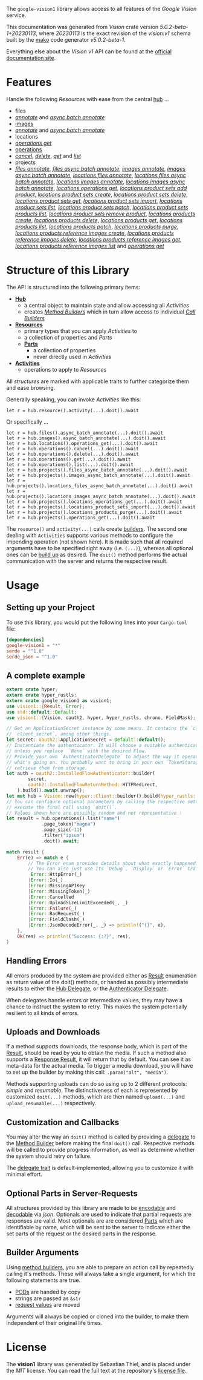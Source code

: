 <!---
DO NOT EDIT !
This file was generated automatically from 'src/generator/templates/api/README.md.mako'
DO NOT EDIT !
-->
The `google-vision1` library allows access to all features of the *Google Vision* service.

This documentation was generated from *Vision* crate version *5.0.2-beta-1+20230113*, where *20230113* is the exact revision of the *vision:v1* schema built by the [mako](http://www.makotemplates.org/) code generator *v5.0.2-beta-1*.

Everything else about the *Vision* *v1* API can be found at the
[official documentation site](https://cloud.google.com/vision/).
# Features

Handle the following *Resources* with ease from the central [hub](https://docs.rs/google-vision1/5.0.2-beta-1+20230113/google_vision1/Vision) ... 

* files
 * [*annotate*](https://docs.rs/google-vision1/5.0.2-beta-1+20230113/google_vision1/api::FileAnnotateCall) and [*async batch annotate*](https://docs.rs/google-vision1/5.0.2-beta-1+20230113/google_vision1/api::FileAsyncBatchAnnotateCall)
* [images](https://docs.rs/google-vision1/5.0.2-beta-1+20230113/google_vision1/api::Image)
 * [*annotate*](https://docs.rs/google-vision1/5.0.2-beta-1+20230113/google_vision1/api::ImageAnnotateCall) and [*async batch annotate*](https://docs.rs/google-vision1/5.0.2-beta-1+20230113/google_vision1/api::ImageAsyncBatchAnnotateCall)
* locations
 * [*operations get*](https://docs.rs/google-vision1/5.0.2-beta-1+20230113/google_vision1/api::LocationOperationGetCall)
* [operations](https://docs.rs/google-vision1/5.0.2-beta-1+20230113/google_vision1/api::Operation)
 * [*cancel*](https://docs.rs/google-vision1/5.0.2-beta-1+20230113/google_vision1/api::OperationCancelCall), [*delete*](https://docs.rs/google-vision1/5.0.2-beta-1+20230113/google_vision1/api::OperationDeleteCall), [*get*](https://docs.rs/google-vision1/5.0.2-beta-1+20230113/google_vision1/api::OperationGetCall) and [*list*](https://docs.rs/google-vision1/5.0.2-beta-1+20230113/google_vision1/api::OperationListCall)
* projects
 * [*files annotate*](https://docs.rs/google-vision1/5.0.2-beta-1+20230113/google_vision1/api::ProjectFileAnnotateCall), [*files async batch annotate*](https://docs.rs/google-vision1/5.0.2-beta-1+20230113/google_vision1/api::ProjectFileAsyncBatchAnnotateCall), [*images annotate*](https://docs.rs/google-vision1/5.0.2-beta-1+20230113/google_vision1/api::ProjectImageAnnotateCall), [*images async batch annotate*](https://docs.rs/google-vision1/5.0.2-beta-1+20230113/google_vision1/api::ProjectImageAsyncBatchAnnotateCall), [*locations files annotate*](https://docs.rs/google-vision1/5.0.2-beta-1+20230113/google_vision1/api::ProjectLocationFileAnnotateCall), [*locations files async batch annotate*](https://docs.rs/google-vision1/5.0.2-beta-1+20230113/google_vision1/api::ProjectLocationFileAsyncBatchAnnotateCall), [*locations images annotate*](https://docs.rs/google-vision1/5.0.2-beta-1+20230113/google_vision1/api::ProjectLocationImageAnnotateCall), [*locations images async batch annotate*](https://docs.rs/google-vision1/5.0.2-beta-1+20230113/google_vision1/api::ProjectLocationImageAsyncBatchAnnotateCall), [*locations operations get*](https://docs.rs/google-vision1/5.0.2-beta-1+20230113/google_vision1/api::ProjectLocationOperationGetCall), [*locations product sets add product*](https://docs.rs/google-vision1/5.0.2-beta-1+20230113/google_vision1/api::ProjectLocationProductSetAddProductCall), [*locations product sets create*](https://docs.rs/google-vision1/5.0.2-beta-1+20230113/google_vision1/api::ProjectLocationProductSetCreateCall), [*locations product sets delete*](https://docs.rs/google-vision1/5.0.2-beta-1+20230113/google_vision1/api::ProjectLocationProductSetDeleteCall), [*locations product sets get*](https://docs.rs/google-vision1/5.0.2-beta-1+20230113/google_vision1/api::ProjectLocationProductSetGetCall), [*locations product sets import*](https://docs.rs/google-vision1/5.0.2-beta-1+20230113/google_vision1/api::ProjectLocationProductSetImportCall), [*locations product sets list*](https://docs.rs/google-vision1/5.0.2-beta-1+20230113/google_vision1/api::ProjectLocationProductSetListCall), [*locations product sets patch*](https://docs.rs/google-vision1/5.0.2-beta-1+20230113/google_vision1/api::ProjectLocationProductSetPatchCall), [*locations product sets products list*](https://docs.rs/google-vision1/5.0.2-beta-1+20230113/google_vision1/api::ProjectLocationProductSetProductListCall), [*locations product sets remove product*](https://docs.rs/google-vision1/5.0.2-beta-1+20230113/google_vision1/api::ProjectLocationProductSetRemoveProductCall), [*locations products create*](https://docs.rs/google-vision1/5.0.2-beta-1+20230113/google_vision1/api::ProjectLocationProductCreateCall), [*locations products delete*](https://docs.rs/google-vision1/5.0.2-beta-1+20230113/google_vision1/api::ProjectLocationProductDeleteCall), [*locations products get*](https://docs.rs/google-vision1/5.0.2-beta-1+20230113/google_vision1/api::ProjectLocationProductGetCall), [*locations products list*](https://docs.rs/google-vision1/5.0.2-beta-1+20230113/google_vision1/api::ProjectLocationProductListCall), [*locations products patch*](https://docs.rs/google-vision1/5.0.2-beta-1+20230113/google_vision1/api::ProjectLocationProductPatchCall), [*locations products purge*](https://docs.rs/google-vision1/5.0.2-beta-1+20230113/google_vision1/api::ProjectLocationProductPurgeCall), [*locations products reference images create*](https://docs.rs/google-vision1/5.0.2-beta-1+20230113/google_vision1/api::ProjectLocationProductReferenceImageCreateCall), [*locations products reference images delete*](https://docs.rs/google-vision1/5.0.2-beta-1+20230113/google_vision1/api::ProjectLocationProductReferenceImageDeleteCall), [*locations products reference images get*](https://docs.rs/google-vision1/5.0.2-beta-1+20230113/google_vision1/api::ProjectLocationProductReferenceImageGetCall), [*locations products reference images list*](https://docs.rs/google-vision1/5.0.2-beta-1+20230113/google_vision1/api::ProjectLocationProductReferenceImageListCall) and [*operations get*](https://docs.rs/google-vision1/5.0.2-beta-1+20230113/google_vision1/api::ProjectOperationGetCall)




# Structure of this Library

The API is structured into the following primary items:

* **[Hub](https://docs.rs/google-vision1/5.0.2-beta-1+20230113/google_vision1/Vision)**
    * a central object to maintain state and allow accessing all *Activities*
    * creates [*Method Builders*](https://docs.rs/google-vision1/5.0.2-beta-1+20230113/google_vision1/client::MethodsBuilder) which in turn
      allow access to individual [*Call Builders*](https://docs.rs/google-vision1/5.0.2-beta-1+20230113/google_vision1/client::CallBuilder)
* **[Resources](https://docs.rs/google-vision1/5.0.2-beta-1+20230113/google_vision1/client::Resource)**
    * primary types that you can apply *Activities* to
    * a collection of properties and *Parts*
    * **[Parts](https://docs.rs/google-vision1/5.0.2-beta-1+20230113/google_vision1/client::Part)**
        * a collection of properties
        * never directly used in *Activities*
* **[Activities](https://docs.rs/google-vision1/5.0.2-beta-1+20230113/google_vision1/client::CallBuilder)**
    * operations to apply to *Resources*

All *structures* are marked with applicable traits to further categorize them and ease browsing.

Generally speaking, you can invoke *Activities* like this:

```Rust,ignore
let r = hub.resource().activity(...).doit().await
```

Or specifically ...

```ignore
let r = hub.files().async_batch_annotate(...).doit().await
let r = hub.images().async_batch_annotate(...).doit().await
let r = hub.locations().operations_get(...).doit().await
let r = hub.operations().cancel(...).doit().await
let r = hub.operations().delete(...).doit().await
let r = hub.operations().get(...).doit().await
let r = hub.operations().list(...).doit().await
let r = hub.projects().files_async_batch_annotate(...).doit().await
let r = hub.projects().images_async_batch_annotate(...).doit().await
let r = hub.projects().locations_files_async_batch_annotate(...).doit().await
let r = hub.projects().locations_images_async_batch_annotate(...).doit().await
let r = hub.projects().locations_operations_get(...).doit().await
let r = hub.projects().locations_product_sets_import(...).doit().await
let r = hub.projects().locations_products_purge(...).doit().await
let r = hub.projects().operations_get(...).doit().await
```

The `resource()` and `activity(...)` calls create [builders][builder-pattern]. The second one dealing with `Activities` 
supports various methods to configure the impending operation (not shown here). It is made such that all required arguments have to be 
specified right away (i.e. `(...)`), whereas all optional ones can be [build up][builder-pattern] as desired.
The `doit()` method performs the actual communication with the server and returns the respective result.

# Usage

## Setting up your Project

To use this library, you would put the following lines into your `Cargo.toml` file:

```toml
[dependencies]
google-vision1 = "*"
serde = "^1.0"
serde_json = "^1.0"
```

## A complete example

```Rust
extern crate hyper;
extern crate hyper_rustls;
extern crate google_vision1 as vision1;
use vision1::{Result, Error};
use std::default::Default;
use vision1::{Vision, oauth2, hyper, hyper_rustls, chrono, FieldMask};

// Get an ApplicationSecret instance by some means. It contains the `client_id` and 
// `client_secret`, among other things.
let secret: oauth2::ApplicationSecret = Default::default();
// Instantiate the authenticator. It will choose a suitable authentication flow for you, 
// unless you replace  `None` with the desired Flow.
// Provide your own `AuthenticatorDelegate` to adjust the way it operates and get feedback about 
// what's going on. You probably want to bring in your own `TokenStorage` to persist tokens and
// retrieve them from storage.
let auth = oauth2::InstalledFlowAuthenticator::builder(
        secret,
        oauth2::InstalledFlowReturnMethod::HTTPRedirect,
    ).build().await.unwrap();
let mut hub = Vision::new(hyper::Client::builder().build(hyper_rustls::HttpsConnectorBuilder::new().with_native_roots().https_or_http().enable_http1().enable_http2().build()), auth);
// You can configure optional parameters by calling the respective setters at will, and
// execute the final call using `doit()`.
// Values shown here are possibly random and not representative !
let result = hub.operations().list("name")
             .page_token("magna")
             .page_size(-11)
             .filter("ipsum")
             .doit().await;

match result {
    Err(e) => match e {
        // The Error enum provides details about what exactly happened.
        // You can also just use its `Debug`, `Display` or `Error` traits
         Error::HttpError(_)
        |Error::Io(_)
        |Error::MissingAPIKey
        |Error::MissingToken(_)
        |Error::Cancelled
        |Error::UploadSizeLimitExceeded(_, _)
        |Error::Failure(_)
        |Error::BadRequest(_)
        |Error::FieldClash(_)
        |Error::JsonDecodeError(_, _) => println!("{}", e),
    },
    Ok(res) => println!("Success: {:?}", res),
}

```
## Handling Errors

All errors produced by the system are provided either as [Result](https://docs.rs/google-vision1/5.0.2-beta-1+20230113/google_vision1/client::Result) enumeration as return value of
the doit() methods, or handed as possibly intermediate results to either the 
[Hub Delegate](https://docs.rs/google-vision1/5.0.2-beta-1+20230113/google_vision1/client::Delegate), or the [Authenticator Delegate](https://docs.rs/yup-oauth2/*/yup_oauth2/trait.AuthenticatorDelegate.html).

When delegates handle errors or intermediate values, they may have a chance to instruct the system to retry. This 
makes the system potentially resilient to all kinds of errors.

## Uploads and Downloads
If a method supports downloads, the response body, which is part of the [Result](https://docs.rs/google-vision1/5.0.2-beta-1+20230113/google_vision1/client::Result), should be
read by you to obtain the media.
If such a method also supports a [Response Result](https://docs.rs/google-vision1/5.0.2-beta-1+20230113/google_vision1/client::ResponseResult), it will return that by default.
You can see it as meta-data for the actual media. To trigger a media download, you will have to set up the builder by making
this call: `.param("alt", "media")`.

Methods supporting uploads can do so using up to 2 different protocols: 
*simple* and *resumable*. The distinctiveness of each is represented by customized 
`doit(...)` methods, which are then named `upload(...)` and `upload_resumable(...)` respectively.

## Customization and Callbacks

You may alter the way an `doit()` method is called by providing a [delegate](https://docs.rs/google-vision1/5.0.2-beta-1+20230113/google_vision1/client::Delegate) to the 
[Method Builder](https://docs.rs/google-vision1/5.0.2-beta-1+20230113/google_vision1/client::CallBuilder) before making the final `doit()` call. 
Respective methods will be called to provide progress information, as well as determine whether the system should 
retry on failure.

The [delegate trait](https://docs.rs/google-vision1/5.0.2-beta-1+20230113/google_vision1/client::Delegate) is default-implemented, allowing you to customize it with minimal effort.

## Optional Parts in Server-Requests

All structures provided by this library are made to be [encodable](https://docs.rs/google-vision1/5.0.2-beta-1+20230113/google_vision1/client::RequestValue) and 
[decodable](https://docs.rs/google-vision1/5.0.2-beta-1+20230113/google_vision1/client::ResponseResult) via *json*. Optionals are used to indicate that partial requests are responses 
are valid.
Most optionals are are considered [Parts](https://docs.rs/google-vision1/5.0.2-beta-1+20230113/google_vision1/client::Part) which are identifiable by name, which will be sent to 
the server to indicate either the set parts of the request or the desired parts in the response.

## Builder Arguments

Using [method builders](https://docs.rs/google-vision1/5.0.2-beta-1+20230113/google_vision1/client::CallBuilder), you are able to prepare an action call by repeatedly calling it's methods.
These will always take a single argument, for which the following statements are true.

* [PODs][wiki-pod] are handed by copy
* strings are passed as `&str`
* [request values](https://docs.rs/google-vision1/5.0.2-beta-1+20230113/google_vision1/client::RequestValue) are moved

Arguments will always be copied or cloned into the builder, to make them independent of their original life times.

[wiki-pod]: http://en.wikipedia.org/wiki/Plain_old_data_structure
[builder-pattern]: http://en.wikipedia.org/wiki/Builder_pattern
[google-go-api]: https://github.com/google/google-api-go-client

# License
The **vision1** library was generated by Sebastian Thiel, and is placed 
under the *MIT* license.
You can read the full text at the repository's [license file][repo-license].

[repo-license]: https://github.com/Byron/google-apis-rsblob/main/LICENSE.md

